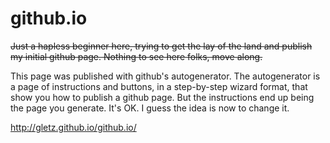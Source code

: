github.io
=========
~~Just a hapless beginner here, trying to get the lay of the land and publish my initial github page. Nothing to see here folks, move along.~~

This page was published with github's autogenerator. The autogenerator is a page of instructions and buttons, in a step-by-step wizard format, that show you how to publish a github page. But the instructions end up being the page you generate. It's OK. I guess the idea is now to change it. 

http://gletz.github.io/github.io/

